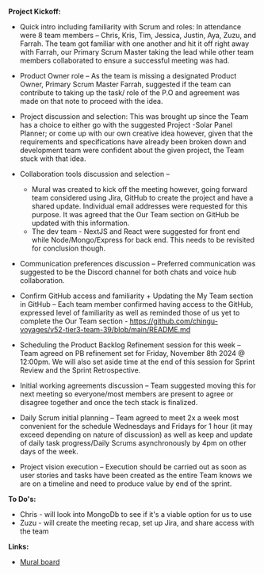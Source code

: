 **Project Kickoff:**
* Quick intro including familiarity with Scrum and roles:
In attendance were 8 team members – Chris, Kris, Tim, Jessica, Justin, Aya, Zuzu, and Farrah. The team got familiar with one another and hit it off right away with Farrah, our Primary Scrum Master taking the lead while other team members collaborated to ensure a successful meeting was had.

* Product Owner role – As the team is missing a designated Product Owner, Primary Scrum Master Farrah, suggested if the team can contribute to taking up the task/ role of the P.O and agreement was made on that note to proceed with the idea.

* Project discussion and selection: This was brought up since the Team has a choice to either go with the suggested Project -Solar Panel Planner; or come up with our own creative idea however, given that the requirements and specifications have already been broken down and development team were confident about the given project, the Team stuck with that idea.

* Collaboration tools discussion and selection – 
  * Mural was created to kick off the meeting however, going forward team considered using Jira, GitHub to create the project and have a shared update. Individual email addresses were requested for this purpose. It was agreed that the Our Team section on GitHub be updated with this information.
  * The dev team - NextJS and React were suggested for front end while Node/Mongo/Express for back end. This needs to be revisited for conclusion though.

* Communication preferences discussion – Preferred communication was suggested to be the Discord channel for both chats and voice hub collaboration.

* Confirm GitHub access and familiarity + Updating the My Team section in GitHub – Each team member confirmed having access to the GitHub, expressed level of familiarity as well as reminded those of us yet to complete the Our Team section  - https://github.com/chingu-voyages/v52-tier3-team-39/blob/main/README.md

* Scheduling the Product Backlog Refinement session for this week – Team agreed on PB refinement set for Friday, November 8th 2024 @ 12:00pm. We will also set aside time at the end of this session for Sprint Review and the Sprint Retrospective.
 
* Initial working agreements discussion – Team suggested moving this for next meeting so everyone/most members are present to agree or disagree together and once the tech stack is finalized.
 
* Daily Scrum initial planning – Team agreed to meet 2x a week most convenient for the schedule Wednesdays and Fridays for 1 hour (it may exceed depending on nature of discussion) as well as keep and update of daily task progress/Daily Scrums asynchronously by 4pm on other days of the week.

* Project vision execution – Execution should be carried out as soon as user stories and tasks have been created as the entire Team knows we are on a timeline and need to produce value by end of the sprint.

**To Do's:**
* Chris - will look into MongoDb to see if it's a viable option for us to use
* Zuzu - will create the meeting recap, set up Jira, and share access with the team

**Links:**
* <a href="https://app.mural.co/t/chinguv53t39s1projectkickoff3092/m/chinguv53t39s1projectkickoff3092/1730908212143/99eeb32bd88fa262c16346d6c298e65c107cb169" target="_blank">Mural board</a>
